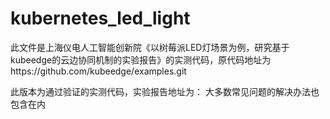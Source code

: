 # kubernetes_led_light

此文件是上海仪电人工智能创新院《以树莓派LED灯场景为例，研究基于kubeedge的云边协同机制的实验报告》的实测代码，原代码地址为https://github.com/kubeedge/examples.git

此版本为通过验证的实测代码，实验报告地址为：
大多数常见问题的解决办法也包含在内
